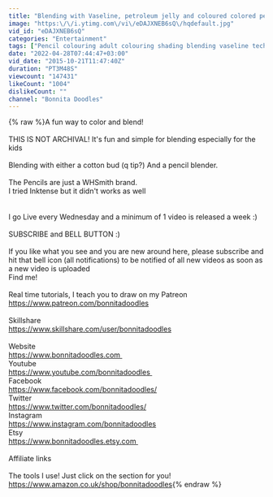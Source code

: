 ```yaml
---
title: "Blending with Vaseline, petroleum jelly and coloured colored pencils."
image: "https:\/\/i.ytimg.com\/vi\/eDAJXNEB6sQ\/hqdefault.jpg"
vid_id: "eDAJXNEB6sQ"
categories: "Entertainment"
tags: ["Pencil colouring adult colouring shading blending vaseline techniques bonnita doodles","vaseline","vaseline blender"]
date: "2022-04-28T07:44:47+03:00"
vid_date: "2015-10-21T11:47:40Z"
duration: "PT3M48S"
viewcount: "147431"
likeCount: "1004"
dislikeCount: ""
channel: "Bonnita Doodles"
---
```

{% raw %}A fun way to color and blend!<br /><br />THIS IS NOT ARCHIVAL! It's fun and simple for blending especially for the kids<br /><br />Blending with either a cotton bud (q tip?) And a pencil blender. <br /><br />The Pencils are just a WHSmith brand.<br /> I tried Inktense but it didn't works as well<br /><br /><br />I go Live every Wednesday and a minimum of 1 video is released a week :)<br /><br />SUBSCRIBE and BELL BUTTON :)<br /><br />If you like what you see and you are new around here, please subscribe and hit that bell icon (all notifications) to be notified of all new videos as soon as a new video is uploaded<br />Find me!<br /><br />Real time tutorials, I teach you to draw on my Patreon<br /><a rel="nofollow" target="blank" href="https://www.patreon.com/bonnitadoodles">https://www.patreon.com/bonnitadoodles</a><br /><br />Skillshare<br /><a rel="nofollow" target="blank" href="https://www.skillshare.com/user/bonnitadoodles">https://www.skillshare.com/user/bonnitadoodles</a><br /><br />Website<br /><a rel="nofollow" target="blank" href="https://www.bonnitadoodles.com ">https://www.bonnitadoodles.com </a><br />Youtube<br /><a rel="nofollow" target="blank" href="https://www.youtube.com/bonnitadoodles ">https://www.youtube.com/bonnitadoodles </a><br />Facebook<br /><a rel="nofollow" target="blank" href="https://www.facebook.com/bonnitadoodles/">https://www.facebook.com/bonnitadoodles/</a><br />Twitter<br /><a rel="nofollow" target="blank" href="https://www.twitter.com/bonnitadoodles/">https://www.twitter.com/bonnitadoodles/</a><br />Instagram<br /><a rel="nofollow" target="blank" href="https://www.instagram.com/bonnitadoodles">https://www.instagram.com/bonnitadoodles</a><br />Etsy<br /><a rel="nofollow" target="blank" href="https://www.bonnitadoodles.etsy.com ">https://www.bonnitadoodles.etsy.com </a><br /><br />Affiliate links<br /><br />The tools I use! Just click on the section for you!<br /><a rel="nofollow" target="blank" href="https://www.amazon.co.uk/shop/bonnitadoodles">https://www.amazon.co.uk/shop/bonnitadoodles</a>{% endraw %}

